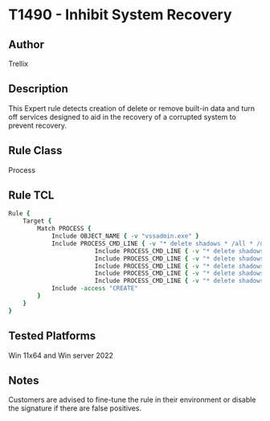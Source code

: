 # T1490 - Inhibit System Recovery

## Author
Trellix

## Description
This Expert rule detects creation of delete or remove built-in data and turn off services designed to aid in the recovery of a corrupted system to prevent recovery.

## Rule Class 
Process

## Rule TCL
```tcl
Rule {
	Target {
		Match PROCESS {
			Include OBJECT_NAME { -v "vssadmin.exe" }
			Include PROCESS_CMD_LINE { -v "* delete shadows * /all * /quiet *" }
                        Include PROCESS_CMD_LINE { -v "* delete shadows * /all /quiet" }
                        Include PROCESS_CMD_LINE { -v "* delete shadows /all /quiet**" }
                        Include PROCESS_CMD_LINE { -v "* delete shadows * /quiet /all" }
                        Include PROCESS_CMD_LINE { -v "* delete shadows * /quiet * /all *" }
                        Include PROCESS_CMD_LINE { -v "* delete shadows /quiet /all**" }
			Include -access "CREATE"
		}
	}
}
```

## Tested Platforms
Win 11x64 and Win server 2022

## Notes
Customers are advised to fine-tune the rule in their environment or disable the signature if there are false positives.

